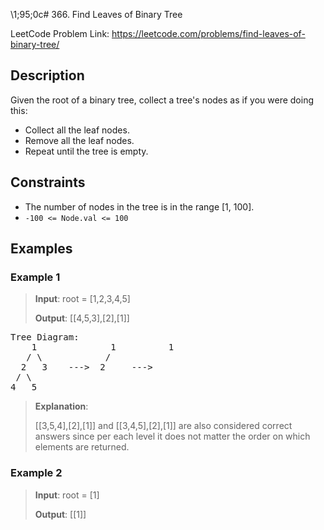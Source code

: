 \1;95;0c# 366. Find Leaves of Binary Tree

LeetCode Problem Link: <https://leetcode.com/problems/find-leaves-of-binary-tree/>

## Description

Given the root of a binary tree, collect a tree's nodes as if you were doing this:

- Collect all the leaf nodes.
- Remove all the leaf nodes.
- Repeat until the tree is empty.

## Constraints

- The number of nodes in the tree is in the range [1, 100].
- `-100 <= Node.val <= 100`

## Examples

### Example 1

> **Input**: root = [1,2,3,4,5]
>
> **Output**: [[4,5,3],[2],[1]]
>
<pre>
Tree Diagram:
    1              1          1
   / \            /
  2   3    --->  2     ---> 
 / \
4   5
</pre>
> **Explanation**:
>
> [[3,5,4],[2],[1]] and [[3,4,5],[2],[1]] are also considered correct answers since per each level it does not matter the order on which elements are returned.

### Example 2

> **Input**: root = [1]
>
> **Output**: [[1]]